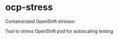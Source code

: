 # ocp-stress
Containerized OpenShift stressor

Tool to stress OpenShift pod for autoscaling testing
